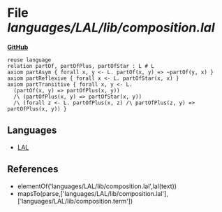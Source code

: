 # File _languages/LAL/lib/composition.lal_
**[GitHub](https://github.com/softlang/yas/blob/master/languages/LAL/lib/composition.lal)**
```
reuse language
relation partOf, partOfPlus, partOfStar : L # L
axiom partAsym { forall x, y <- L. partOf(x, y) => ~partOf(y, x) }
axiom partReflexive { forall x <- L. partOfStar(x, x) }
axiom partTransitive { forall x, y <- L.
  (partOf(x, y) => partOfPlus(x, y))
  /\ (partOfPlus(x, y) => partOfStar(x, y))
  /\ (forall z <- L. partOfPlus(x, z) /\ partOfPlus(z, y) => partOfPlus(x, y)) }
```

## Languages
* [LAL](../languages/LAL.md)

## References
* elementOf('languages/LAL/lib/composition.lal',lal(text))
* mapsTo(parse,['languages/LAL/lib/composition.lal'],['languages/LAL/lib/composition.term'])
